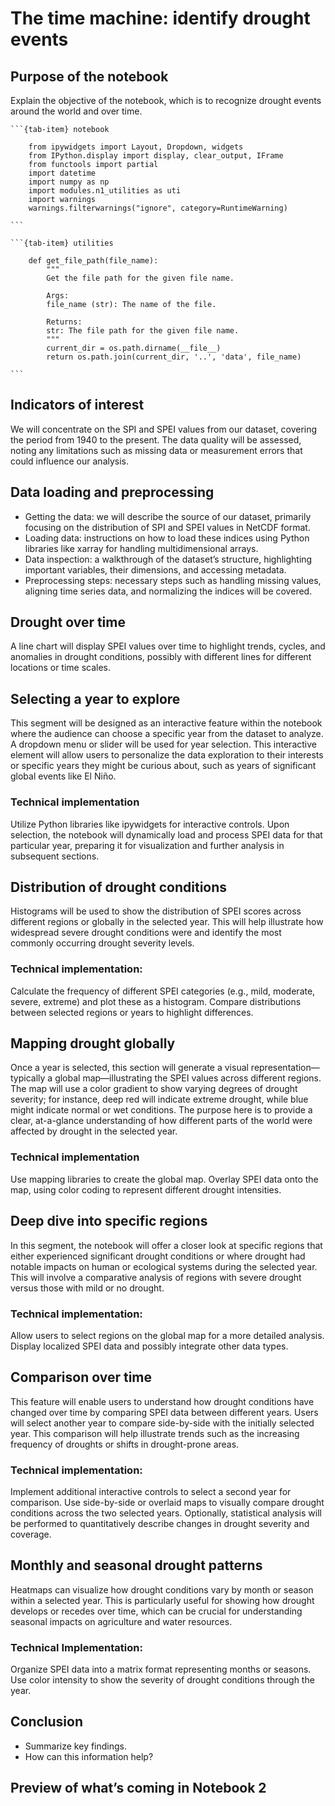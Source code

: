 # The time machine: identify drought events


## Purpose of the notebook
Explain the objective of the notebook, which is to recognize drought events around the world and over time.


````{tab-set}
```{tab-item} notebook

    from ipywidgets import Layout, Dropdown, widgets  
    from IPython.display import display, clear_output, IFrame  
    from functools import partial  
    import datetime  
    import numpy as np  
    import modules.n1_utilities as uti  
    import warnings  
    warnings.filterwarnings("ignore", category=RuntimeWarning) 

```

```{tab-item} utilities

    def get_file_path(file_name):
        """
        Get the file path for the given file name.

        Args:
        file_name (str): The name of the file.

        Returns:
        str: The file path for the given file name.
        """
        current_dir = os.path.dirname(__file__)
        return os.path.join(current_dir, '..', 'data', file_name)

```
````

## Indicators of interest
We will concentrate on the SPI and SPEI values from our dataset, covering the period from 1940 to the present. The data quality will be assessed, noting any limitations such as missing data or measurement errors that could influence our analysis.

## Data loading and preprocessing
- Getting the data: we will describe the source of our dataset, primarily focusing on the distribution of SPI and SPEI values in NetCDF format.
- Loading data: instructions on how to load these indices using Python libraries like xarray for handling multidimensional arrays.
- Data inspection: a walkthrough of the dataset’s structure, highlighting important variables, their dimensions, and accessing metadata.
- Preprocessing steps: necessary steps such as handling missing values, aligning time series data, and normalizing the indices will be covered.


## Drought over time
A line chart will display SPEI values over time to highlight trends, cycles, and anomalies in drought conditions, possibly with different lines for different locations or time scales.

## Selecting a year to explore
This segment will be designed as an interactive feature within the notebook where the audience can choose a specific year from the dataset to analyze. A dropdown menu or slider will be used for year selection. This interactive element will allow users to personalize the data exploration to their interests or specific years they might be curious about, such as years of significant global events like El Niño.

### Technical implementation
Utilize Python libraries like ipywidgets for interactive controls.
Upon selection, the notebook will dynamically load and process SPEI data for that particular year, preparing it for visualization and further analysis in subsequent sections.

## Distribution of drought conditions
Histograms will be used to show the distribution of SPEI scores across different regions or globally in the selected year. This will help illustrate how widespread severe drought conditions were and identify the most commonly occurring drought severity levels.

### Technical implementation:
Calculate the frequency of different SPEI categories (e.g., mild, moderate, severe, extreme) and plot these as a histogram.
Compare distributions between selected regions or years to highlight differences.


## Mapping drought globally
Once a year is selected, this section will generate a visual representation—typically a global map—illustrating the SPEI values across different regions. The map will use a color gradient to show varying degrees of drought severity; for instance, deep red will indicate extreme drought, while blue might indicate normal or wet conditions. The purpose here is to provide a clear, at-a-glance understanding of how different parts of the world were affected by drought in the selected year.

### Technical implementation
Use mapping libraries to create the global map.
Overlay SPEI data onto the map, using color coding to represent different drought intensities.


## Deep dive into specific regions
In this segment, the notebook will offer a closer look at specific regions that either experienced significant drought conditions or where drought had notable impacts on human or ecological systems during the selected year. This will involve a comparative analysis of regions with severe drought versus those with mild or no drought.

### Technical implementation:
Allow users to select regions on the global map for a more detailed analysis.
Display localized SPEI data and possibly integrate other data types.

## Comparison over time
This feature will enable users to understand how drought conditions have changed over time by comparing SPEI data between different years. Users will select another year to compare side-by-side with the initially selected year. This comparison will help illustrate trends such as the increasing frequency of droughts or shifts in drought-prone areas.

### Technical implementation:
Implement additional interactive controls to select a second year for comparison.
Use side-by-side or overlaid maps to visually compare drought conditions across the two selected years.
Optionally, statistical analysis will be performed to quantitatively describe changes in drought severity and coverage.


## Monthly and seasonal drought patterns
Heatmaps can visualize how drought conditions vary by month or season within a selected year. This is particularly useful for showing how drought develops or recedes over time, which can be crucial for understanding seasonal impacts on agriculture and water resources.

### Technical Implementation:
Organize SPEI data into a matrix format representing months or seasons.
Use color intensity to show the severity of drought conditions through the year.

## Conclusion

- Summarize key findings.
- How can this information help?


## Preview of what’s coming in Notebook 2